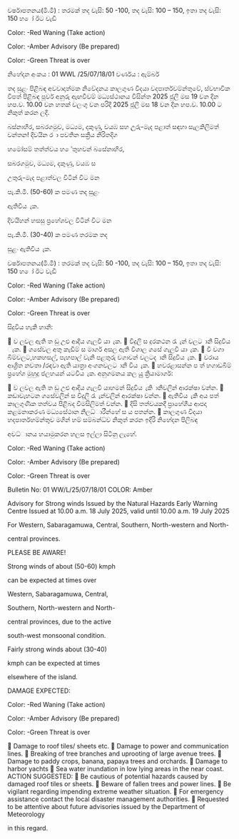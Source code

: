 වර්ෂාපතනය(මි.මී) : තරමක් තද වැසි: 50 -100, තද වැසි: 100 – 150, ඉතා තද වැසි: 150 හ ෝ ඊට වැඩි

Color: -Red Waning (Take action)

Color: -Amber Advisory (Be prepared)

Color: -Green Threat is over

නිහේදන අංකය : 01 WWL /25/07/18/01 වර්ණය : ඇම්බර්

තද සුළං පිළිබඳ අවවාදාත්මක නිවේදනය කාලගුණ විදයා වදපාර්තවම්න්තුවේ, ස්වභාවික විපත් පිළිබඳ පූර්ව අනුරු ඇඟවීවම් මධ්‍යස්ථානය විසින්ත 2025 ජූලි මස 19 වන දින හප.ව. 10.00 වන හතක් වලංගු වන පරිදි 2025 ජූලි මස 18 වන දින හප.ව. 10.00 ට නිකුත් කරන ලදි.

බස්නාහිර, සබරගමුව, මධ්‍යම, දකුණු, වයඹ සහ උුරු-මැද පළාත් සඳහා සැලකිලිමත් වන්තන! දිවයින ර ා පවතින සක්‍රීය නිරිතදිග

හමෝසම් තත්ත්වය හ ේතුහවන් බසේනාහිර,

සබරගමුව, මධ්‍යම, දකුණු, වයඹ ස

උතුරු-මැද පළාත්වල විටින් විට මන

පැ.කි.මී. (50-60) ක පමණ තද සුළං

ඇතිවිය ැක.

දිවයිහන් හසසු ප්‍රහේශවල විටින් විට මන

පැ.කි.මී. (30-40) ක පමණ තරමක තද

සුළං ඇතිවිය ැක.

වර්ෂාපතනය(මි.මී) : තරමක් තද වැසි: 50 -100, තද වැසි: 100 – 150, ඉතා තද වැසි: 150 හ ෝ ඊට වැඩි

Color: -Red Waning (Take action)

Color: -Amber Advisory (Be prepared)

Color: -Green Threat is over

සිදුවිය හැකි හානි:

 ව ලවල ඇති ත ඩු උළු ආදිය ගැලවී යා ැක.  විදුලි ස දුරකථන රැ ැන් වලට ානි සිදුවිය ැක.  ගසේවල අතු කැඩීම් ස මාර්ග අසල ඇති විශාල ගසේ ගැලවී යා ැක.  වී වගා බිම්වලට,හකහසල්, පැහපාල් වැනි පළතුරු වගාවන් වලටද ානි සිදුවිය ැක.  වරාය ආශ්‍රිත නවතා /රඳවා ඇති යාත්‍රා අංගනවලට ානි විය ැක.  හවරළාසන්න ප ත් හගාඩබිම් ප්‍රහේශ මුහුදු ජලහයන් යටවිය ැක. අනුගමනය කල යුු ක්‍රියාමාර්ග:

 ව ලවල ඇති ත ඩු උළු ආදිය ගැලවී යාහමන් සිදුවිය ැකි ානිවලින් ආරක්ෂා වන්න.  කඩාවැහටන ගසේවලින් ස විදුලි රැ ැන්වලින් ආරක්ෂා වන්න.  ඇතිවිය ැකි අය පත් කාලගුණික තත්වය පිළිබද විමසිලිමත් වන්න.  දිසි තත්වයකදී ප්‍රාහේශීය ආපදා කළමනාකරණ මධ්‍යසේථාන නිලධ්‍ාරීන්හේ ස ය පතන්න.  කාලගුණ විදයා හදපාර්තහම්න්තුව මගින් හම් සම්බන්ධ්‍ව නිකුත් කරන ඉදිරි නිහේදන පිලිබඳ

අවධ්‍ානය හයාමුකරන හලස ඉල්ලා සිටිනු ලැහේ.

Color: -Red Waning (Take action)

Color: -Amber Advisory (Be prepared)

Color: -Green Threat is over

Bulletin No: 01 WW/L/25/07/18/01 COLOR: Amber

Advisory for Strong winds Issued by the Natural Hazards Early Warning Centre Issued at 10.00 a.m. 18 July 2025, valid until 10.00 a.m. 19 July 2025

For Western, Sabaragamuwa, Central, Southern, North-western and North-

central provinces.

PLEASE BE AWARE!

Strong winds of about (50-60) kmph

can be expected at times over

Western, Sabaragamuwa, Central,

Southern, North-western and North-

central provinces, due to the active

south-west monsoonal condition.

Fairly strong winds about (30-40)

kmph can be expected at times

elsewhere of the island.

DAMAGE EXPECTED:

Color: -Red Waning (Take action)

Color: -Amber Advisory (Be prepared)

Color: -Green Threat is over

 Damage to roof tiles/ sheets etc.  Damage to power and communication lines.  Breaking of tree branches and uprooting of large avenue trees.  Damage to paddy crops, banana, papaya trees and orchards.  Damage to harbor yachts  Sea water inundation in low lying areas in the near coast. ACTION SUGGESTED:  Be cautious of potential hazards caused by damaged roof tiles or sheets.  Beware of fallen trees and power lines.  Be vigilant regarding impending extreme weather situation.  For emergency assistance contact the local disaster management authorities.  Requested to be attentive about future advisories issued by the Department of Meteorology

in this regard.